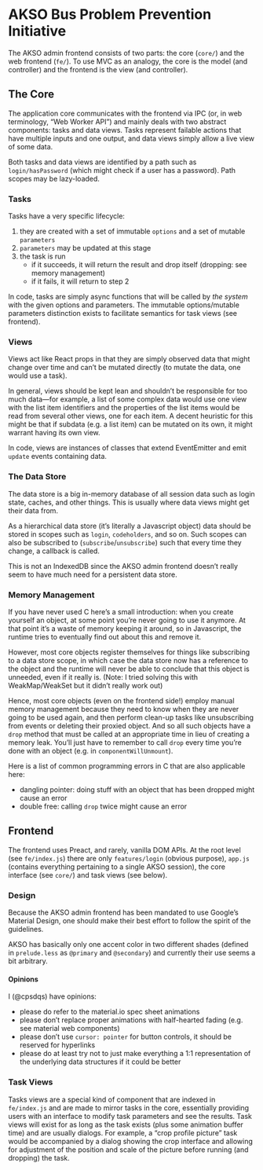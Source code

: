 # AKSO Bus Problem Prevention Initiative
The AKSO admin frontend consists of two parts: the core (`core/`) and the web frontend (`fe/`). To use MVC as an analogy, the core is the model (and controller) and the frontend is the view (and controller).

## The Core
The application core communicates with the frontend via IPC (or, in web terminology, “Web Worker API”) and mainly deals with two abstract components: tasks and data views. Tasks represent failable actions that have multiple inputs and one output, and data views simply allow a live view of some data.

Both tasks and data views are identified by a path such as `login/hasPassword` (which might check if a user has a password). Path scopes may be lazy-loaded.

### Tasks
Tasks have a very specific lifecycle:

1. they are created with a set of immutable `options` and a set of mutable `parameters`
2. `parameters` may be updated at this stage
3. the task is run
    - if it succeeds, it will return the result and drop itself (dropping: see memory management)
    - if it fails, it will return to step 2

In code, tasks are simply async functions that will be called by *the system* with the given options and parameters. The immutable options/mutable parameters distinction exists to facilitate semantics for task views (see frontend).

### Views
Views act like React props in that they are simply observed data that might change over time and can’t be mutated directly (to mutate the data, one would use a task).

In general, views should be kept lean and shouldn’t be responsible for too much data—for example, a list of some complex data would use one view with the list item identifiers and the properties of the list items would be read from several other views, one for each item. A decent heuristic for this might be that if subdata (e.g. a list item) can be mutated on its own, it might warrant having its own view.

In code, views are instances of classes that extend EventEmitter and emit `update` events containing data.

### The Data Store
The data store is a big in-memory database of all session data such as login state, caches, and other things. This is usually where data views might get their data from.

As a hierarchical data store (it’s literally a Javascript object) data should be stored in scopes such as `login`, `codeholders`, and so on. Such scopes can also be subscribed to (`subscribe`/`unsubscribe`) such that every time they change, a callback is called.

This is not an IndexedDB since the AKSO admin frontend doesn’t really seem to have much need for a persistent data store.

### Memory Management
If you have never used C here’s a small introduction: when you create yourself an object, at some point you’re never going to use it anymore. At that point it’s a waste of memory keeping it around, so in Javascript, the runtime tries to eventually find out about this and remove it.

However, most core objects register themselves for things like subscribing to a data store scope, in which case the data store now has a reference to the object and the runtime will never be able to conclude that this object is unneeded, even if it really is. (Note: I tried solving this with WeakMap/WeakSet but it didn’t really work out)

Hence, most core objects (even on the frontend side!) employ manual memory management because they need to know when they are never going to be used again, and then perform clean-up tasks like unsubscribing from events or deleting their proxied object. And so all such objects have a `drop` method that must be called at an appropriate time in lieu of creating a memory leak. You’ll just have to remember to call `drop` every time you’re done with an object (e.g. in `componentWillUnmount`).

Here is a list of common programming errors in C that are also applicable here:

- dangling pointer: doing stuff with an object that has been dropped might cause an error
- double free: calling `drop` twice might cause an error

## Frontend
The frontend uses Preact, and rarely, vanilla DOM APIs. At the root level (see `fe/index.js`) there are only `features/login` (obvious purpose), `app.js` (contains everything pertaining to a single AKSO session), the core interface (see `core/`) and task views (see below).

### Design
Because the AKSO admin frontend has been mandated to use Google’s Material Design, one should make their best effort to follow the spirit of the guidelines.

AKSO has basically only one accent color in two different shades (defined in `prelude.less` as `@primary` and `@secondary`) and currently their use seems a bit arbitrary.

#### Opinions
I (@cpsdqs) have opinions:

- please do refer to the material.io spec sheet animations
- please don’t replace proper animations with half-hearted fading (e.g. see material web components)
- please don’t use `cursor: pointer` for button controls, it should be reserved for hyperlinks
- please do at least try not to just make everything a 1:1 representation of the underlying data structures if it could be better

### Task Views
Tasks views are a special kind of component that are indexed in `fe/index.js` and are made to mirror tasks in the core, essentially providing users with an interface to modify task parameters and see the results. Task views will exist for as long as the task exists (plus some animation buffer time) and are usually dialogs. For example, a “crop profile picture” task would be accompanied by a dialog showing the crop interface and allowing for adjustment of the position and scale of the picture before running (and dropping) the task.
